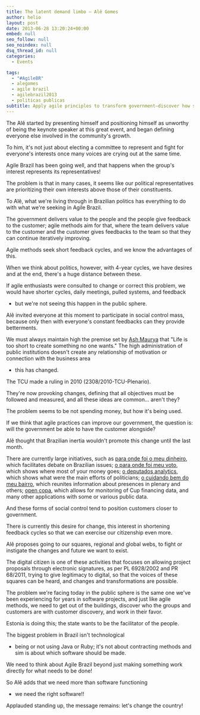 ```yaml
---
title: The latent demand limbo – Alê Gomes
author: helio
layout: post
date: 2013-06-28 13:20:24+00:00
embed: null
seo_follow: null
seo_noindex: null
dsq_thread_id: null
categories:
  - Events

tags:
  - "#AgileBR"
  - alegomes
  - agile brazil
  - agilebrazil2013
  - politicas publicas
subtitle: Apply agile principles to transform government—discover how short feedback cycles, social control, and citizen-focused development can revolutionize public services and democracy
---
```


The Alê started by presenting himself and positioning himself as unworthy of being the keynote speaker at this great event, and began defining everyone else involved in the community's growth.

To him, it's not just about electing a committee to represent and fight for everyone's interests once many voices are crying out at the same time.

Agile Brazil has been going well, and that happens when the group's interest represents its representatives!

The problem is that in many cases, it seems like our political representatives are prioritizing their own interests above those of their constituents.

To Alê, what we're living through in Brazilian politics has everything to do with what we're seeking in Agile Brazil.

The government delivers value to the people and the people give feedback to the customer; agile methods aim for that, where the team delivers value to the customer and the customer gives feedbacks to the team so that they can continue iteratively improving.

Agile methods seek short feedback cycles, and we know the advantages of this.

When we think about politics, however, with 4-year cycles, we have desires and at the end, there's a huge distance between these.

If agile enthusiasts were consulted to change or correct this problem, we would have shorter cycles, daily meetings, pulled systems, and feedback

- but we're not seeing this happen in the public sphere.

Alê invited everyone at this moment to participate in social control mass, because only then with everyone's constant feedbacks can they provide betterments.

We must always maintain high the premise set by [Ash Maurya][1] that "Life is too short to create something no one wants." The high administration of public institutions doesn't create any relationship of motivation or connection with the business area

- this has changed.

The TCU made a ruling in 2010 (2308/2010-TCU-Plenario).

They're now provoking changes, defining that all objectives must be followed and measured, and all these ideas are common... aren't they?

The problem seems to be not spending money, but how it's being used.

If we think that agile practices can improve our government, the question is: will the government be able to have the customer alongside?

Alê thought that Brazilian inertia wouldn't promote this change until the last month.

There are currently large initiatives, such as <a title="Para onde foi o meu dinheiro" href="http://www.paraondefoiomeudinheiro.com.br/dataset/estado-sao-paulo-2012" target="_blank">para onde foi o meu dinheiro</a>, which facilitates debate on Brazilian issues; <a title="Para onde foi meu voto" href="http://paraondefoimeuvoto.com.br/" target="_blank">o para onde foi meu voto</a>, which shows where most of your money goes; <a title="Deputados Analytics" href="https://www.facebook.com/pages/Deputados-Analytics/152773858104734" target="_blank">o deputados analytics</a>, which shows what were the main efforts of politicians; <a title="Cuidando do meu bairro" href="http://br.okfn.org/2012/07/04/cuidando-do-meu-bairro/" target="_blank">o cuidando bem do meu bairro</a>, which reunites information about presences in plenary and others; <a title="open copa" href="http://opencopa.com/" target="_blank">open copa</a>, which allows for monitoring of Cup financing data, and many other applications with some or various public data.

And these forms of social control tend to position customers closer to government.

There is currently this desire for change, this interest in shortening feedback cycles so that we can exercise our citizenship even more.

Alê proposes going to our squares, regional and global webs, to fight or instigate the changes and future we want to exist.

The digital citizen is one of these activities that focuses on allowing project proposals through electronic signatures, as per PL 6928/2002 and PR 68/2011, trying to give legitimacy to digital, so that the voices of these squares can be heard, and changes and transformations are possible.

The problem we're facing today in the public sphere is the same one we've been experiencing for years in software projects, and just like agile methods, we need to get out of the buildings, discover who the groups and customers are with customer discovery, and work in their favor.

Estonia is doing this; the state wants to be the facilitator of the people.

The biggest problem in Brazil isn't technological

- being or not using Java or Ruby; it's not about contracting methods and sim is about which software should be made.

We need to think about Agile Brazil beyond just making something work directly for what needs to be done!

So Alê adds that we need more than software functioning

- we need the right software!!

Applauded standing up, the message remains: let's change the country!

[1]: http://www.ashmaurya.com/ "Ash Maurya"
